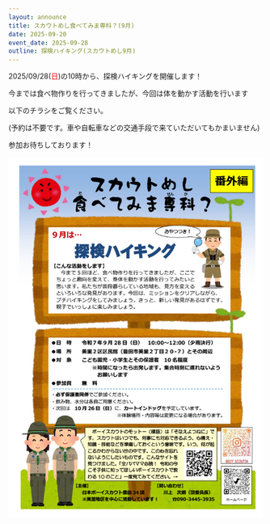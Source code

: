 ```yaml
---
layout: announce
title: スカウトめし食べてみま専科？(9月)
date: 2025-09-20
event_date: 2025-09-28
outline: 探検ハイキング(スカウトめし9月)
---
```


2025/09/28(<span style="color: red">日</span>)の10時から、探検ハイキングを開催します！

今までは食べ物作りを行ってきましたが、今回は体を動かす活動を行います

以下のチラシをご覧ください。

(予約は不要です。車や自転車などの交通手段で来ていただいてもかまいません)

参加お待ちしております！

<img src="/assets/img/announce/2025-09-20-スカウトめし食べてみま専科？(9月)/image001.jpg">
